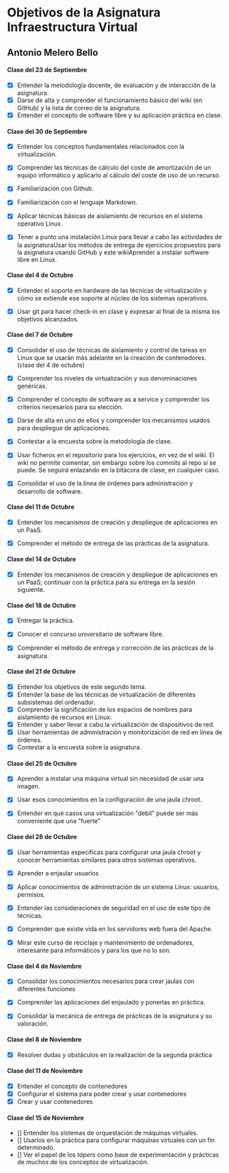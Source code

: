 Objetivos de la Asignatura Infraestructura Virtual
==================================================

## Antonio Melero Bello 

#### Clase del 23 de Septiembre

+ [x] Entender la metodología docente, de evaluación y de interacción de la asignatura.
+ [x] Darse de alta y comprender el funcionamiento básico del wiki (en GitHub) y la lista de correo de la asignatura.
+ [x] Entender el concepto de software libre y su aplicación práctica en clase.

#### Clase del 30 de Septiembre 

+ [x] Entender los conceptos fundamentales relacionados con la virtualización.
+ [x] Comprender las técnicas de cálculo del coste de amortización de un equipo informático y aplicarlo al cálculo 
      del coste de uso de un recurso.
+ [x] Familiarización con Github.
+ [x] Familiarización con el lenguaje Markdown.
+ [x] Aplicar técnicas básicas de aislamiento de recursos en el sistema operativo Linux.
+ [x] Tener a punto una instalación Linux para llevar a cabo las actividades de la asignaturaUsar los métodos de entrega 
      de ejercicios propuestos para la asignatura usando GitHub y este wikiAprender a instalar software libre en Linux. 


#### Clase del 4 de Octubre 

+ [x] Entender el soporte en hardware de las técnicas de virtualización y cómo se extiende ese soporte al núcleo de los 
      sistemas operativos.
+ [x] Usar git para hacer check-in en clase y expresar al final de la misma los objetivos alcanzados.


#### Clase del 7 de Octubre


+ [x] Consolidar el uso de técnicas de aislamiento y control de tareas en Linux que se usarán más adelante en la creación
      de contenedores. (clase del 4 de octubre)
+ [x] Comprender los niveles de virtualización y sus denominaciones genéricas.
+ [x] Comprender el concepto de software as a service y comprender los criterios necesarios para su elección.
+ [x] Darse de alta en uno de ellos y comprender los mecanismos usados para despliegue de aplicaciones.
+ [x] Contestar a la encuesta sobre la metodología de clase.
+ [x] Usar ficheros en el repositorio para los ejercicios, en vez de el wiki. El wiki no permite comentar, sin embargo 
      sobre los *commits* al repo sí se puede. Se seguirá enlazando en la bitácora de clase, en cualquier caso.
+ [x] Consolidar el uso de la línea de órdenes para administración y desarrollo de software.


#### Clase del 11 de Octubre

+ [x] Entender los mecanismos de creación y despliegue de aplicaciones en un PaaS.
+ [x] Comprender el método de entrega de las prácticas de la asignatura.


#### Clase del 14 de Octubre

+ [x] Entender los mecanismos de creación y despliegue de aplicaciones en un PaaS; continuar con la práctica 
      para su entrega en la sesión siguiente.  

#### Clase del 18 de Octubre

+ [x] Entregar la práctica.
+ [x] Conocer el concurso universitario de software libre.
+ [x] Comprender el método de entrega y corrección de las prácticas de la asignatura.


#### Clase del 21 de Octubre


+ [x] Entender los objetivos de este segundo tema.
+ [x] Entender la base de las técnicas de virtualización de diferentes subsistemas del ordenador.
+ [x] Comprender la significación de los espacios de nombres para aislamiento de recursos en Linux.
+ [x] Entender y saber llevar a cabo la virtualización de dispositivos de red.
+ [x] Usar herramientas de administración y monitorización de red en línea de órdenes.
+ [x] Contestar a la encuesta sobre la asignatura.

#### Clase del 25 de Octubre

+ [x] Aprender a instalar una máquina virtual sin necesidad de usar una imagen.
+ [x] Usar esos conocimientos en la configuración de una jaula chroot.
+ [x] Entender en qué casos una virtualización "débil" puede ser más conveniente que una "fuerte"


#### Clase del 28 de Octubre

+ [x] Usar herramientas específicas para configurar una jaula chroot y conocer herramientas similares para otros sistemas 
     operativos.
+ [x] Aprender a enjaular usuarios
+ [x] Aplicar conocimientos de administración de un sistema Linux: usuarios, permisos.
+ [x] Entender las consideraciones de seguridad en el uso de este tipo de técnicas.
+ [x] Comprender que existe vida en los servidores web fuera del Apache.
+ [x] Mirar este curso de reciclaje y mantenimiento de ordenadores, interesante para informáticos y para los que no lo son.


#### Clase del 4 de Noviembre

+ [x] Consolidar los conocimientos necesarios para crear jaulas con diferentes funciones
+ [x] Comprender las aplicaciones del enjaulado y ponerlas en práctica.
+ [x] Consolidar la mecánica de entrega de prácticas de la asignatura y su valoración.


#### Clase del 8 de Noviembre

+ [x] Resolver dudas y obstáculos en la realización de la segunda práctica


#### Clase del 11 de Noviembre

+ [x] Entender el concepto de contenedores
+ [x] Configurar el sistema para poder crear y usar contenedores
+ [x] Crear y usar contenedores

#### Clase del 15 de Noviembre

+ [] Entender los sistemas de orquestación de máquinas virtuales.
+ [] Usarlos en la práctica para configurar máquinas virtuales con un fin determinado.
+ [] Ver el papel de los *tápers* como base de experimentación y prácticas de muchos de los conceptos de virtualización.


